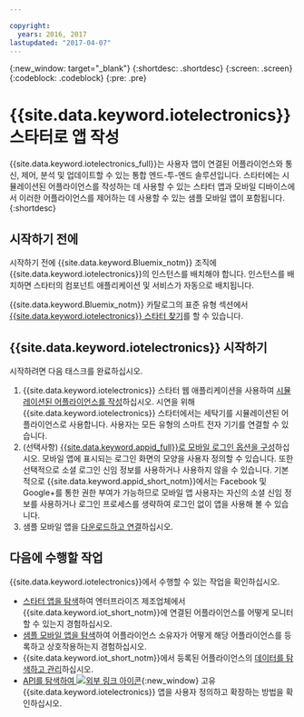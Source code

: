 ```yaml
---

copyright:
  years: 2016, 2017
lastupdated: "2017-04-07"
---
```


<!-- Common attributes used in the template are defined as follows: -->
{:new_window: target="\_blank"}
{:shortdesc: .shortdesc}
{:screen: .screen}
{:codeblock: .codeblock}
{:pre: .pre}

<!-- Note to writers - index.md and iot4egettingstarted.md are (almost) duplicates and a change to one should be made to both. index.md appears within the product app as the getting started page. iot4egettingstarted.md appears as the top level topic in the docs toc. -->

# {{site.data.keyword.iotelectronics}} 스타터로 앱 작성

{{site.data.keyword.iotelectronics_full}}는 사용자 앱이 연결된 어플라이언스와 통신, 제어, 분석 및 업데이트할 수 있는 통합 엔드-투-엔드 솔루션입니다. 스타터에는 시뮬레이션된 어플라이언스를 작성하는 데 사용할 수 있는 스타터 앱과 모바일 디바이스에서 이러한 어플라이언스를 제어하는 데 사용할 수 있는 샘플 모바일 앱이 포함됩니다.
{:shortdesc}

## 시작하기 전에

시작하기 전에 {{site.data.keyword.Bluemix_notm}} 조직에 {{site.data.keyword.iotelectronics}}의 인스턴스를 배치해야
 합니다. 인스턴스를 배치하면 스타터의 컴포넌트 애플리케이션 및 서비스가 자동으로 배치됩니다. 

 {{site.data.keyword.Bluemix_notm}} 카탈로그의 표준 유형 섹션에서 [{{site.data.keyword.iotelectronics}} 스타터 찾기](https://console.{DomainName}/catalog/starters/iot-for-electronics-starter/)를 할 수 있습니다. 

## {{site.data.keyword.iotelectronics}} 시작하기
시작하려면 다음 태스크를 완료하십시오. 

1. {{site.data.keyword.iotelectronics}} 스타터 웹 애플리케이션을 사용하여 [시뮬레이션된 어플라이언스를 작성](iot4ecreatingappliances.html)하십시오. 시연을 위해 {{site.data.keyword.iotelectronics}} 스타터에서는 세탁기를 시뮬레이션된 어플라이언스로 사용합니다. 사용자는 모든 유형의 스마트 전자 기기를 연결할 수 있습니다. 
2. (선택사항) [{{site.data.keyword.appid_full}}로 모바일 로그인 옵션을 구성](https://console.ng.bluemix.net/docs/services/appid/index.html)하십시오. 모바일 앱에 표시되는 로그인 화면의 모양을 사용자 정의할 수 있습니다. 또한 선택적으로 소셜 로그인 신임 정보를 사용하거나 사용하지 않을 수 있습니다. 기본적으로 {{site.data.keyword.appid_short_notm}}에서는 Facebook 및 Google+를 통한 권한 부여가 가능하므로 모바일 앱 사용자는 자신의 소셜 신임 정보를 사용하거나 로그인 프로세스를 생략하여 로그인 없이 앱을 사용해 볼 수 있습니다. 
3. 샘플 모바일 앱을 [다운로드하고 연결](iotelectronics_config_mobile.html)하십시오. 


## 다음에 수행할 작업
{{site.data.keyword.iotelectronics}}에서 수행할 수 있는 작업을 확인하십시오. 

- [스타터 앱을 탐색](iot4ecreatingappliances.html)하여 엔터프라이즈 제조업체에서 {{site.data.keyword.iot_short_notm}}에 연결된 어플라이언스를 어떻게 모니터할 수 있는지 경험하십시오. 
- [샘플 모바일 앱을 탐색](iotelectronics_config_mobile.html)하여 어플라이언스 소유자가 어떻게 해당 어플라이언스를 등록하고 상호작용하는지 경험하십시오. 
- {{site.data.keyword.iot_short_notm}}에서 등록된 어플라이언스의 [데이터를 탐색하고 관리](iotelectronics_dashboard.html)하십시오.
- [API를 탐색하여 ![외부 링크 아이콘](../../icons/launch-glyph.svg)](http://ibmiotforelectronics.mybluemix.net/public/iot4eregistrationapi.html){:new_window} 고유 {{site.data.keyword.iotelectronics}} 앱을 사용자 정의하고 확장하는 방법을 확인하십시오.
